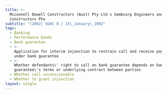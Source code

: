 ```yaml
---
title: >-
  Mcconnell Dowell Constructors (Aust) Pty Ltd v Sembcorp Engineers and
  Constructors Pte
subtitle: "[2002] SGHC 8 / 15\_January\_2002"
tags:
  - Banking
  - Performance bonds
  - Bank guarantee
  - >-
    Application for interim injunction to restrain call and receive payment
    under bank guarantee
  - >-
    Whether defendants\' right to call on bank guarantee depends on bank
    guarantee\'s terms or underlying contract between parties
  - Whether call unconscionable
  - Whether to grant injunction
layout: single
---
```


